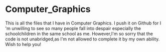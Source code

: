 # Computer_Graphics
This is all the files that I have in Computer Graphics. 
I push it on Github for I 'm unwilling to see so many people  fall into despair especially the schoolchildren in the same school as me. However,I'm so sorry that the code is not unabridged,as I'm not allowed to complete it by my own ability. 
Wish to help you!
